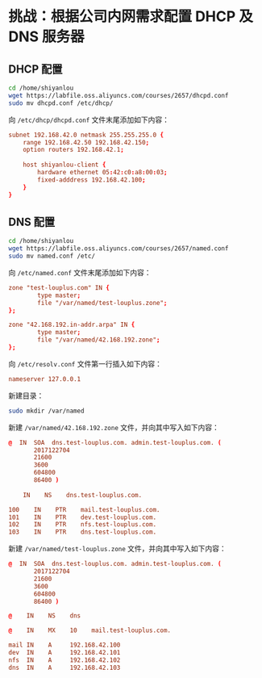 # 挑战：根据公司内网需求配置 DHCP 及 DNS 服务器

## DHCP 配置

```bash
cd /home/shiyanlou
wget https://labfile.oss.aliyuncs.com/courses/2657/dhcpd.conf
sudo mv dhcpd.conf /etc/dhcp/
```

向 `/etc/dhcp/dhcpd.conf` 文件末尾添加如下内容：

```conf
subnet 192.168.42.0 netmask 255.255.255.0 {
    range 192.168.42.50 192.168.42.150;
    option routers 192.168.42.1;
    
    host shiyanlou-client {
        hardware ethernet 05:42:c0:a8:00:03;
        fixed-adddress 192.168.42.100;
    }
}
```

## DNS 配置

```bash
cd /home/shiyanlou
wget https://labfile.oss.aliyuncs.com/courses/2657/named.conf
sudo mv named.conf /etc/
```

向 `/etc/named.conf` 文件末尾添加如下内容：

```conf
zone "test-louplus.com" IN {
        type master;
        file "/var/named/test-louplus.zone";
};

zone "42.168.192.in-addr.arpa" IN {
        type master;
        file "/var/named/42.168.192.zone";
};
```

向 `/etc/resolv.conf` 文件第一行插入如下内容：

```conf
nameserver 127.0.0.1
```

新建目录：

```bash
sudo mkdir /var/named
```

新建 `/var/named/42.168.192.zone` 文件，并向其中写入如下内容：

```conf
@  IN  SOA  dns.test-louplus.com. admin.test-louplus.com. (
       2017122704
       21600
       3600
       604800
       86400 )
    
    IN    NS    dns.test-louplus.com.

100    IN    PTR    mail.test-louplus.com.
101    IN    PTR    dev.test-louplus.com.
102    IN    PTR    nfs.test-louplus.com.
103    IN    PTR    dns.test-louplus.com.
```

新建 `/var/named/test-louplus.zone` 文件，并向其中写入如下内容：

```conf
@  IN  SOA  dns.test-louplus.com. admin.test-louplus.com. (
       2017122704
       21600
       3600
       604800
       86400 )

@    IN    NS    dns

@    IN    MX    10    mail.test-louplus.com.

mail IN    A     192.168.42.100
dev  IN    A     192.168.42.101
nfs  IN    A     192.168.42.102
dns  IN    A     192.168.42.103
```
